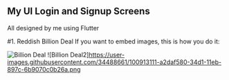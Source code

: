## My UI Login and Signup Screens

All designed by me using Flutter

#1. Reddish Billion Deal
If you want to embed images, this is how you do it:

![Billion Deal](https://user-images.githubusercontent.com/34488661/100912998-78893800-34d1-11eb-9afa-7779f795a763.png)
![Billion Deal2]https://user-images.githubusercontent.com/34488661/100913111-a2daf580-34d1-11eb-897c-6b9070c0b26a.png
